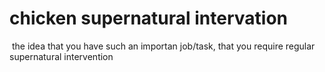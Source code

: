 # chicken supernatural intervation

 the idea that you have such an importan job/task, that you require regular supernatural intervention
